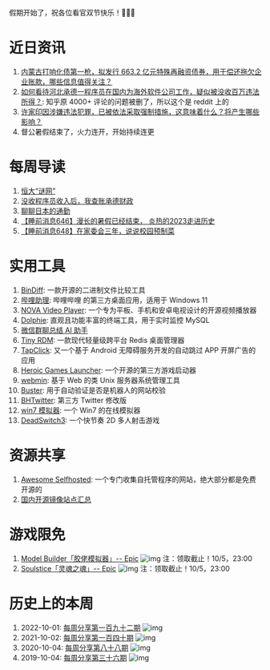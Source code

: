 假期开始了，祝各位看官双节快乐！🐬🐬🐬

# 近日资讯

1. [内蒙古打响化债第一枪，拟发行 663.2 亿元特殊再融资债券，用于偿还拖欠企业账款，哪些信息值得关注？](https://www.zhihu.com/question/624007903)
2. [如何看待河北承德一程序员在国内为海外软件公司工作，疑似被没收百万违法所得？](https://www.reddit.com/r/China/comments/16qzbil/chinese_programmer_fined_three_years_salary_for/): 知乎原 4000+ 评论的问题被删了，所以这个是 reddit 上的
3. [许家印因涉嫌违法犯罪，已被依法采取强制措施，这意味着什么？将产生哪些影响？](https://www.zhihu.com/question/624204906)
4. 督公暑假结束了，火力连开，开始持续连更

# 每周导读

1. [恒大“谜网”](https://mp.weixin.qq.com/s/6hmtl0VAXQWtpX3K3NobEA)
2. [没收程序员收入后，我查账承德财政](https://mp.weixin.qq.com/s/XmHyhTfHpZ61We4E8Ut2zg)
3. [聊聊日本的通勤](https://mp.weixin.qq.com/s/3Rt6GCS0u2pa95fDF_w9eA)
4. [【睡前消息646】漫长的暑假已经结束， 炎热的2023走进历史](https://www.bilibili.com/video/BV188411y7dC)
5. [【睡前消息648】在家委会三年，说说校园预制菜](https://www.bilibili.com/video/BV1Bu4y147m7)

# 实用工具

1. [BinDiff](https://github.com/google/bindiff): 一款开源的二进制文件比较工具
2. [哔哩助理](https://github.com/Richasy/Bili.Copilot): 哔哩哔哩 的第三方桌面应用，适用于 Windows 11
3. [NOVA Video Player](https://github.com/nova-video-player/aos-AVP): 一个专为平板、手机和安卓电视设计的开源视频播放器
4. [Dolphie](https://github.com/charles-001/dolphie): 直观且功能丰富的终端工具，用于实时监控 MySQL
5. [微信群聊总结 AI 助手](https://github.com/aoao-eth/wechat-ai-summarize-bot)
6. [Tiny RDM](https://github.com/tiny-craft/tiny-rdm): 一款现代轻量级跨平台 Redis 桌面管理器
7. [TapClick](https://github.com/LGH1996/TapClick): 又一个基于 Android 无障碍服务开发的自动跳过 APP 开屏广告的应用
8. [Heroic Games Launcher](https://github.com/Heroic-Games-Launcher/HeroicGamesLauncher): 一个开源的第三方游戏启动器
9. [webmin](https://github.com/webmin/webmin): 基于 Web 的类 Unix 服务器系统管理工具
10. [Buster](https://github.com/dessant/buster): 用于自动验证是否是机器人的网站校验
11. [BHTwitter](https://github.com/BandarHL/BHTwitter): 第三方 Twitter 修改版
12. [win7 模拟器](https://desk.glitchy.website/): 一个 Win7 的在线模拟器
13. [DeadSwitch3](https://deadswitch3.com/play/): 一个快节奏 2D 多人射击游戏

# 资源共享

1. [Awesome Selfhosted](https://awesome-selfhosted.net/index.html#): 一个专门收集自托管程序的网站，绝大部分都是免费开源的
2. [国内开源镜像站点汇总](https://github.com/SUSTech-CRA/chinese-opensource-mirror-site)

# 游戏限免

1. [Model Builder「胶佬模拟器」-- Epic](https://store.epicgames.com/zh-CN/p/model-builder-f9b456)
![img](https://mmbiz.qpic.cn/sz_mmbiz_png/pDARXZuibAKRIAGUQcWrLM1icd6bibYtHxia11lWSMIasdYsrDUibV62nhv2sl8ZCUXcfbe7gCxz4pfPFSFOEOK6wAg/640?wx_fmt=png)
注：领取截止！10/5，23:00
2. [Soulstice「灵魂之魂」-- Epic](https://store.epicgames.com/zh-CN/p/soulstice)
![img](https://mmbiz.qpic.cn/sz_mmbiz_jpg/pDARXZuibAKRIAGUQcWrLM1icd6bibYtHxiaWJQtFXncmrib0TSfxOJTkfG1icdErv3mYuSqTTePeoppAiaxR2YBsYxEQ/640?wx_fmt=jpeg)
注：领取截止！10/5，23:00

# 历史上的本周

1. 2022-10-01: [每周分享第一百九十二期](https://mp.weixin.qq.com/s/b_OZ-lnPfq63P8YIIng_pA)
![img](https://mmbiz.qpic.cn/sz_mmbiz_jpg/pDARXZuibAKRwnNnnYmXEob1x8yzOaiaKKEkVgib7v0McooBwmic3Ze5uZmPkAWJZzpXtsFicwsfxibq7uj76JBeicPyQ/640?wx_fmt=jpeg&wxfrom=5&wx_lazy=1&wx_co=1)
2. 2021-10-02: [每周分享第一百四十期](https://mp.weixin.qq.com/s/AmJx28lP-ZGCLUThxs4nWQ)
![img](https://mmbiz.qpic.cn/sz_mmbiz_jpg/pDARXZuibAKSfsVnpic5s97ReYQJ4usC529ZOu58klShialvTia7xKKUcYJGicibJq2k8P0RAYDjXEOvsLyGku9CvfpA/640?wx_fmt=jpeg&wxfrom=5&wx_lazy=1&wx_co=1)
3. 2020-10-04: [每周分享第八十八期](https://mp.weixin.qq.com/s/YKslfYK4llejxigtxiMluw)
![img](https://mmbiz.qpic.cn/sz_mmbiz_png/pDARXZuibAKTvaJOTrvxkiaHCMGvmkiacNusNA5tIbcNVZymk8DyTDqpDibdYHVgib2ibIbXAm4ibOmvUvtJXbgsaN2icg/640?wx_fmt=png&wxfrom=5&wx_lazy=1&wx_co=1)
4. 2019-10-04: [每周分享第三十六期](https://mp.weixin.qq.com/s/9VjqZstgMpkG7c0XYAEiTQ)
![img](https://mmbiz.qpic.cn/mmbiz_jpg/pDARXZuibAKTokHPKic2hOESOLczJrXrDBass8BYIYG8EYVD5U72UlfZAk5uIdzonialSZ0WicUAM2DWMuF9vTictEA/640?wx_fmt=jpeg&wxfrom=5&wx_lazy=1&wx_co=1)
